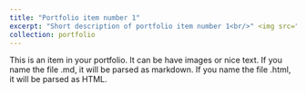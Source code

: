 ```yaml
---
title: "Portfolio item number 1"
excerpt: "Short description of portfolio item number 1<br/>" <img src="/images/IMG_9974-768x576.jpg"  height = 180 width = 180/>
collection: portfolio
---
```


This is an item in your portfolio. It can be have images or nice text. If you name the file .md, it will be parsed as markdown. If you name the file .html, it will be parsed as HTML. 
